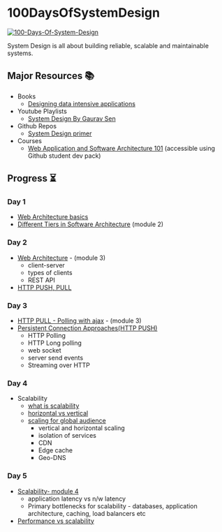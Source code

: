 # 100DaysOfSystemDesign
<a href="https://ibb.co/jTshZjr"><img src="https://i.ibb.co/473Wg0V/100-Days-Of-System-Design.png" alt="100-Days-Of-System-Design" border="0"></a>

System Design is all about building reliable, scalable and maintainable systems.

## Major Resources 📚

- Books
    - [ Designing data intensive applications](https://learning.oreilly.com/library/view/designing-data-intensive-applications/9781491903063/)
- Youtube Playlists
    - [System Design By Gaurav Sen](https://www.youtube.com/playlist?list=PLMCXHnjXnTnvo6alSjVkgxV-VH6EPyvoX)
- Github Repos
    - [System Design primer](https://github.com/donnemartin/system-design-primer)
- Courses
    - [Web Application and Software Architecture 101](https://www.educative.io/courses/web-application-software-architecture-101) (accessible using Github student dev pack)

##  Progress ⏳
### Day 1
- [Web Architecture basics](https://www.youtube.com/watch?v=AYHE2m651dY) 
- [Different Tiers in Software Architecture](https://www.educative.io/courses/web-application-software-architecture-101) (module 2)

### Day 2
- [Web Architecture](https://www.educative.io/courses/web-application-software-architecture-101) - (module 3)
    - client-server
    - types of clients
    - REST API
- [HTTP PUSH, PULL](https://nlogn.in/http-push-and-pull-introduction/)

### Day 3
- [HTTP PULL - Polling with ajax](https://www.educative.io/courses/web-application-software-architecture-101) - (module 3)
- [Persistent Connection Approaches(HTTP PUSH)](https://youtu.be/k56H0DHqu5Y)
    - HTTP Polling
    - HTTP Long polling
    - web socket
    - server send events
    - Streaming over HTTP

### Day 4
- Scalability 
    - [what is scalability](https://youtu.be/OjOUNhBE404)
    - [horizontal vs vertical](https://youtu.be/r7X5U7jXXRw)
    - [scaling for global audience](https://youtu.be/29gJ6BUpw0M)
        - vertical and horizontal scaling
        - isolation of services
        - CDN
        - Edge cache
        - Geo-DNS

### Day 5

- [Scalability- module 4](https://www.educative.io/courses/web-application-software-architecture)
    - application latency vs n/w latency
    - Primary bottlenecks for scalability - databases, application architecture, caching, load balancers etc
- [Performance vs scalability](https://github.com/donnemartin/system-design-primer#performance-vs-scalability)
    

    
